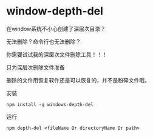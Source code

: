 # window-depth-del
  
在window系统不小心创建了深层次目录？  
  
无法删除？命令行也无法删除？  
  
你需要试试我的深层次文件删除工具！！！  

只为深层次删除文件准备  

删除的文件用恢复软件还是可以恢复的，并不是粉碎文件哦。  

安装
```
npm install -g windows-depth-del
```
运行  

```
npm depth-del <fileName Or directoryName Or path>
```